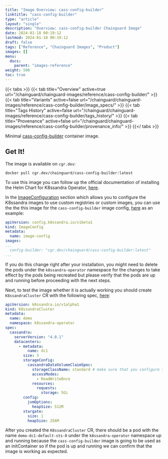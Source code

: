 ```yaml
---
title: "Image Overview: cass-config-builder"
linktitle: "cass-config-builder"
type: "article"
layout: "single"
description: "Overview: cass-config-builder Chainguard Image"
date: 2024-01-18 00:19:12
lastmod: 2024-01-18 00:19:12
draft: false
tags: ["Reference", "Chainguard Images", "Product"]
images: []
menu: 
  docs: 
    parent: "images-reference"
weight: 500
toc: true
---
```


{{< tabs >}}
{{< tab title="Overview" active=true url="/chainguard/chainguard-images/reference/cass-config-builder/" >}}
{{< tab title="Variants" active=false url="/chainguard/chainguard-images/reference/cass-config-builder/image_specs/" >}}
{{< tab title="Tags History" active=false url="/chainguard/chainguard-images/reference/cass-config-builder/tags_history/" >}}
{{< tab title="Provenance" active=false url="/chainguard/chainguard-images/reference/cass-config-builder/provenance_info/" >}}
{{</ tabs >}}



<!--overview:start-->
Minimal [cass-config-builder](https://github.com/datastax/cass-config-builder) container image.
<!--overview:end-->

<!--getting:start-->
## Get It!
The image is available on `cgr.dev`:

```
docker pull cgr.dev/chainguard/cass-config-builder:latest
```
<!--getting:end-->

<!--body:start-->

To use this image you can follow up the official documentation of installing the Helm Chart for K8ssandra Operator, [here](https://docs.k8ssandra.io/install/).

In the [ImageConfiguration](https://docs.k8ssandra.io/install/image-config/) section which allows you to configure the K8ssandra images to use custom registries or custom images, you can use the the this image for the `cass-config-builder` image config, [here](https://github.com/k8ssandra/cass-operator/blob/ff5bc87f10b890ab09eb2d5c369edf2568169dd8/config/manager/image_config.yaml#L7) as an example:

```yaml
apiVersion: config.k8ssandra.io/v1beta1
kind: ImageConfig
metadata:
  name: image-config
images:
...
  config-builder: "cgr.dev/chainguard/cass-config-builder:latest"
...
```

If you do this change right after your installation, you might need to delete the pods under the `k8ssandra-operator` namespace for the changes to take effect by the pods being recreated but please verify that the pods are up and running before proceeding with the next steps.

Next, to test the image whether it is actually working you should create `K8ssandraCluster` CR with the following spec, [here](https://docs.k8ssandra.io/install/local/single-cluster-helm/#deploy-the-k8ssandracluster):

```yaml
apiVersion: k8ssandra.io/v1alpha1
kind: K8ssandraCluster
metadata:
  name: demo
  namespace: k8ssandra-operator
spec:
  cassandra:
    serverVersion: "4.0.1"
    datacenters:
      - metadata:
          name: dc1
        size: 3
        storageConfig:
          cassandraDataVolumeClaimSpec:
            storageClassName: standard # make sure that you configure this to match your environment
            accessModes:
              - ReadWriteOnce
            resources:
              requests:
                storage: 5Gi
        config:
          jvmOptions:
            heapSize: 512M
        stargate:
          size: 1
          heapSize: 256M
```

After you created the `K8ssandraCluster` CR, there should be a pod with the name `demo-dc1-default-sts-0` under the `k8ssandra-operator` namespace up and running because the `cass-config-builder` image is going to be used as an initContainer so if the pod is up and running we can confirm that the image is working as expected.
<!--body:end-->


